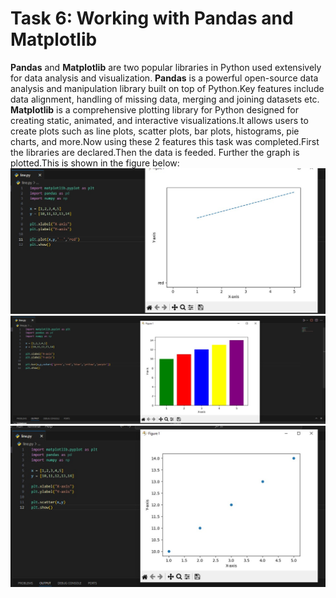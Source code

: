 # Task 6: Working with Pandas and Matplotlib  
**Pandas** and **Matplotlib** are two popular libraries in Python used extensively for data analysis and visualization. **Pandas** is a powerful open-source data analysis and manipulation library built on top of Python.Key features include data alignment, handling of missing data, merging and joining datasets etc.  
**Matplotlib** is a comprehensive plotting library for Python designed for creating static, animated, and interactive visualizations.It allows users to create plots such as line plots, scatter plots, bar plots, histograms, pie charts, and more.Now using these 2 features this task was completed.First the libraries are declared.Then the data is feeded. Further the graph is plotted.This is shown in the figure below:  
![line graph](https://github.com/Shreevidya-KR/general-task-report/blob/main/pandas.jpg?raw=true)  
![bar graph](https://github.com/Shreevidya-KR/general-task-report/blob/main/pandas%20(2).jpg?raw=true)  
![scatter graph](https://github.com/Shreevidya-KR/general-task-report/blob/main/pandas%20(3).jpg?raw=true)


